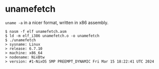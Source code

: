 # unamefetch

`uname -a` in a nicer format, written in x86 assembly.

```
$ nasm -f elf unamefetch.asm
$ ld -m elf_i386 unamefetch.o -o unamefetch
$ ./unamefetch
> sysname: Linux
> release: 6.7.10
> machine: x86_64
> nodename: NixBtw
> version: #1-NixOS SMP PREEMPT_DYNAMIC Fri Mar 15 18:22:41 UTC 2024
```
